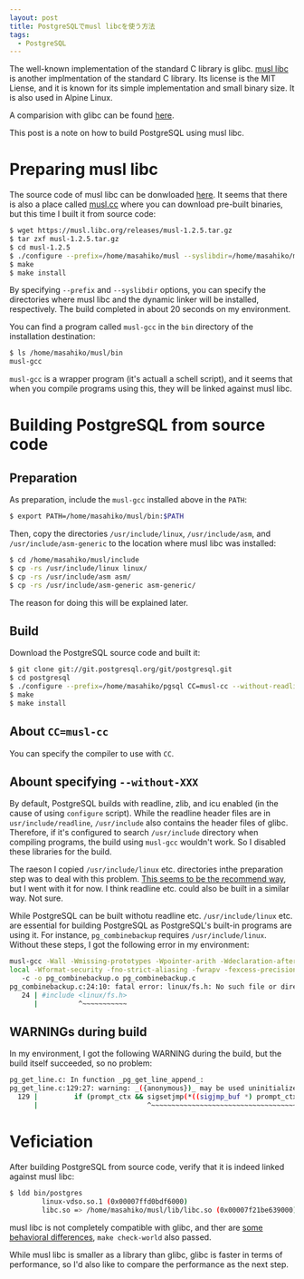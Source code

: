 ```yaml
---
layout: post
title: PostgreSQLでmusl libcを使う方法
tags:
  - PostgreSQL
---
```


The well-known implementation of the standard C library is glibc. [musl libc](https://www.musl-libc.org) is another implmentation of the standard C library. Its license is the MIT Liense, and it is known for its simple implementation and small binary size. It is also used in Alpine Linux.

A comparision with glibc can be found [here](https://www.musl-libc.org).

This post is a note on how to build PostgreSQL using musl libc.

# Preparing musl libc

The source code of musl libc can be donwloaded [here](https://musl.libc.org/releases.html). It seems that there is also a place called [musl.cc](https://musl.cc/) where you can download pre-built binaries, but this time I built it from source code:

```bash
$ wget https://musl.libc.org/releases/musl-1.2.5.tar.gz
$ tar zxf musl-1.2.5.tar.gz
$ cd musl-1.2.5
$ ./configure --prefix=/home/masahiko/musl --syslibdir=/home/masahiko/musl-lib/
$ make
$ make install
```

By specifying `--prefix` and `--syslibdir` options, you can specify the directories where musl libc and the dynamic linker will be installed, respectively. The build completed in about 20 seconds on my environment.

You can find a program called `musl-gcc` in the `bin` directory of the installation destination:

```bash
$ ls /home/masahiko/musl/bin
musl-gcc
```

`musl-gcc` is a wrapper program (it's actuall a schell script), and it seems that when you compile programs using this, they will be linked against musl libc.

# Building PostgreSQL from source code

## Preparation

As preparation, include the `musl-gcc` installed above in the `PATH`:

```bash
$ export PATH=/home/masahiko/musl/bin:$PATH
```

Then, copy the directories `/usr/include/linux`, `/usr/include/asm`, and `/usr/include/asm-generic` to the location where musl libc was installed:

```bash
$ cd /home/masahiko/musl/include
$ cp -rs /usr/include/linux linux/
$ cp -rs /usr/include/asm asm/
$ cp -rs /usr/include/asm-generic asm-generic/
```

The reason for doing this will be explained later.

## Build

Download the PostgreSQL source code and built it:

```bash
$ git clone git://git.postgresql.org/git/postgresql.git
$ cd postgresql
$ ./configure --prefix=/home/masahiko/pgsql CC=musl-cc --without-readline --without-icu --witout-zlib
$ make
$ make install
```

## About `CC=musl-cc`

You can specify the compiler to use with `CC`.

## Abount specifying `--without-XXX`

By default, PostgreSQL builds with readline, zlib, and icu enabled (in the cause of using `configure` script). While the readline header files are in `usr/include/readline`, `/usr/include` also contains the header files of glibc. Therefore, if it's configured to search `/usr/include` directory when compiling programs, the build using `musl-gcc` wouldn't work. So I disabled these libraries for the build.

The raeson I copied `/usr/include/linux` etc. directories inthe preparation step was to deal with this problem. [This seems to be the recommend way](https://www.openwall.com/lists/musl/2017/11/23/1), but I went with it for now. I think readline etc. could also be built in a similar way. Not sure.

While PostgreSQL can be built withotu readline etc. `/usr/include/linux` etc. are essential for building PostgreSQL as PostgreSQL's built-in programs are using it. For instance, `pg_combinebackup` requires `/usr/include/linux`. Without these steps, I got the following error in my environment:

```bash
musl-gcc -Wall -Wmissing-prototypes -Wpointer-arith -Wdeclaration-after-statement -Werror=vla -Wendif-labels -Wmissing-format-attribute -Wimplicit-fallthrough=3 -Wcast-function-type -Wshadow=compatible-
local -Wformat-security -fno-strict-aliasing -fwrapv -fexcess-precision=standard -Wno-format-truncation -Wno-stringop-truncation -O2 -I../../../src/interfaces/libpq -I../../../src/include  -D_GNU_SOURCE
   -c -o pg_combinebackup.o pg_combinebackup.c
pg_combinebackup.c:24:10: fatal error: linux/fs.h: No such file or directory
   24 | #include <linux/fs.h>
      |          ^~~~~~~~~~~~
```

## WARNINGs during build

In my environment, I got the following WARNING during the build, but the build itself succeeded, so no problem:

```bash
pg_get_line.c: In function _pg_get_line_append_:
pg_get_line.c:129:27: warning: _({anonymous})_ may be used uninitialized [-Wmaybe-uninitialized]
  129 |         if (prompt_ctx && sigsetjmp(*((sigjmp_buf *) prompt_ctx->jmpbuf), 1) != 0)
      |                           ^~~~~~~~~~~~~~~~~~~~~~~~~~~~~~~~~~~~~~~~~~~~~~~~~~
```

# Veficiation

After building PostgreSQL from source code, verify that it is indeed linked against musl libc:


```bash
$ ldd bin/postgres
        linux-vdso.so.1 (0x00007ffd0bdf6000)
        libc.so => /home/masahiko/musl/lib/libc.so (0x00007f21be639000)
```

musl libc is not completely compatible with glibc, and ther are [some behavioral differences](https://wiki.musl-libc.org/functional-differences-from-glibc.html), `make check-world` also passed.

While musl libc is smaller as a library than glibc, glibc is faster in terms of performance, so I'd also like to compare the performance as the next step.
